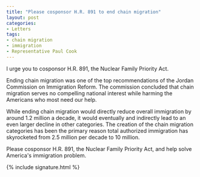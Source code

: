 ```yaml
---
title: "Please cosponsor H.R. 891 to end chain migration"
layout: post
categories:
- Letters
tags:
- chain migration
- immigration
- Representative Paul Cook
---
```


I urge you to cosponsor H.R. 891, the Nuclear Family Priority Act.

Ending chain migration was one of the top recommendations of the Jordan Commission on Immigration Reform. The commission concluded that chain migration serves no compelling national interest while harming the Americans who most need our help.

While ending chain migration would directly reduce overall immigration by around 1.2 million a decade, it would eventually and indirectly lead to an even larger decline in other categories. The creation of the chain migration categories has been the primary reason total authorized immigration has skyrocketed from 2.5 million per decade to 10 million.

Please cosponsor H.R. 891, the Nuclear Family Priority Act, and help solve America's immigration problem.

{% include signature.html %}

